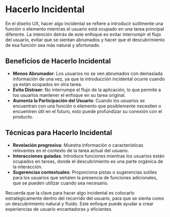 # Hacerlo Incidental

En el diseño UX, hacer algo incidental se refiere a introducir sutilmente una función o elemento mientras el usuario está ocupado en una tarea principal diferente. La intención detrás de este enfoque es evitar interrumpir el flujo del usuario, evitar que se sientan abrumados y hacer que el descubrimiento de esa función sea más natural y afortunado.

## Beneficios de Hacerlo Incidental

- **Menos Abrumador**: Los usuarios no se ven abrumados con demasiada información de una vez, ya que la introducción incidental ocurre cuando ya están ocupados en otra tarea.
- **Evita Distraer**: No interrumpe el flujo de la aplicación, lo que permite a los usuarios mantener el enfoque en su tarea original.
- **Aumenta la Participación del Usuario**: Cuando los usuarios se encuentran con una función o elemento que posiblemente necesiten o encuentren útil en el futuro, esto puede profundizar su conexión con el producto.

## Técnicas para Hacerlo Incidental

- **Revelación progresiva**: Muestra información o características relevantes en el contexto de la tarea actual del usuario.
- **Interacciones guiadas**: Introduce funciones mientras los usuarios están ocupados en tareas, donde el descubrimiento es una parte orgánica de la interacción.
- **Sugerencias contextuales**: Proporciona pistas o sugerencias sutiles para los usuarios que señalen la presencia de funciones adicionales, que se pueden utilizar cuando sea necesario.

Recuerda que la clave para hacer algo incidental es colocarlo estratégicamente dentro del recorrido del usuario, para que se sienta como un descubrimiento natural y fluido. Este enfoque puede ayudar a crear experiencias de usuario encantadoras y eficientes.
